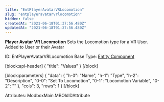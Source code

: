 ```yaml
---
title: "EntPlayerAvatarVRLocomotion"
slug: "entplayeravatarvrlocomotion"
hidden: false
createdAt: "2021-06-18T01:37:56.480Z"
updatedAt: "2021-06-18T01:37:56.480Z"
---
```

**Player Avatar VR Locomotion**
Sets the Locomotion type for a VR User. Added to User or their Avatar

ID: EntPlayerAvatarVRLocomotion
Base Type: [Entity Component](doc:componententity)

[block:api-header]
{
  "title": "Values"
}
[/block]

[block:parameters]
{
  "data": {
    "h-0": "Name",
    "h-1": "Type",
    "h-2": "Description",
    "0-0": "Set To Locomotion",
    "0-1": "Locomotion Variable",
    "0-2": ""
  },
  "cols": 3,
  "rows": 1
}
[/block]


Attributes:
ModboxMain.MBOldIDAttribute